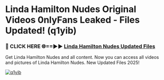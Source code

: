 # Linda Hamilton Nudes Original Videos 0nlyFans Leaked - Files Updated! (q1yib)

<h3>🔴 CLICK HERE 🌐==►► <a href="https://tinyurl.com/5h6xmrr3" rel="nofollow">Linda Hamilton Nudes Updated Files</a></h3>

Get Linda Hamilton Nudes and all content. Now you can access all videos and pictures of Linda Hamilton Nudes. New Updated Files 2025!

[![q1yib](https://i.imgur.com/KVD873Z.gif)](https://tinyurl.com/5h6xmrr3)
